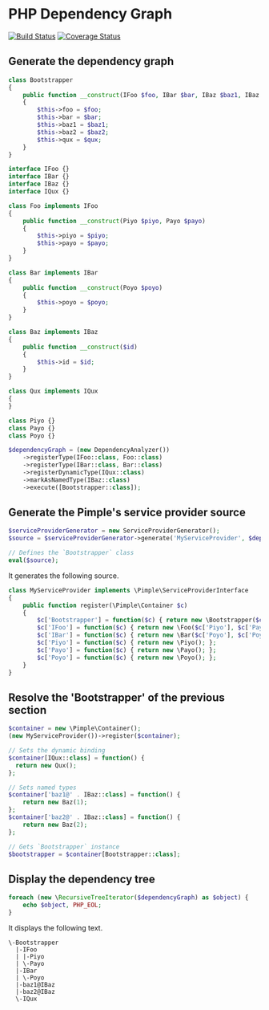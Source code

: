 # PHP Dependency Graph

[![Build Status](https://travis-ci.org/emonkak/php-dependency-graph.png)](https://travis-ci.org/emonkak/php-dependency-graph)
[![Coverage Status](https://coveralls.io/repos/emonkak/php-dependency-graph/badge.png)](https://coveralls.io/r/emonkak/php-dependency-graph)

## Generate the dependency graph

```php
class Bootstrapper
{
    public function __construct(IFoo $foo, IBar $bar, IBaz $baz1, IBaz $baz2, IQux $qux)
    {
        $this->foo = $foo;
        $this->bar = $bar;
        $this->baz1 = $baz1;
        $this->baz2 = $baz2;
        $this->qux = $qux;
    }
}

interface IFoo {}
interface IBar {}
interface IBaz {}
interface IQux {}

class Foo implements IFoo
{
    public function __construct(Piyo $piyo, Payo $payo)
    {
        $this->piyo = $piyo;
        $this->payo = $payo;
    }
}

class Bar implements IBar
{
    public function __construct(Poyo $poyo)
    {
        $this->poyo = $poyo;
    }
}

class Baz implements IBaz
{
    public function __construct($id)
    {
        $this->id = $id;
    }
}

class Qux implements IQux
{
}

class Piyo {}
class Payo {}
class Poyo {}

$dependencyGraph = (new DependencyAnalyzer())
    ->registerType(IFoo::class, Foo::class)
    ->registerType(IBar::class, Bar::class)
    ->registerDynamicType(IQux::class)
    ->markAsNamedType(IBaz::class)
    ->execute([Bootstrapper::class]);
```

## Generate the Pimple's service provider source

```php
$serviceProviderGenerator = new ServiceProviderGenerator();
$source = $serviceProviderGenerator->generate('MyServiceProvider', $dependencyGraph);

// Defines the `Bootstrapper` class
eval($source);
```

It generates the following source.

```php
class MyServiceProvider implements \Pimple\ServiceProviderInterface
{
    public function register(\Pimple\Container $c)
    {
        $c['Bootstrapper'] = function($c) { return new \Bootstrapper($c['IFoo'], $c['IBar'], $c['baz1@IBaz'], $c['baz2@IBaz'], $c['IQux']); };
        $c['IFoo'] = function($c) { return new \Foo($c['Piyo'], $c['Payo'], $c['Piyo'], $c['Payo']); };
        $c['IBar'] = function($c) { return new \Bar($c['Poyo'], $c['Poyo']); };
        $c['Piyo'] = function($c) { return new \Piyo(); };
        $c['Payo'] = function($c) { return new \Payo(); };
        $c['Poyo'] = function($c) { return new \Poyo(); };
    }
}
```

## Resolve the 'Bootstrapper' of the previous section

```php
$container = new \Pimple\Container();
(new MyServiceProvider())->register($container);

// Sets the dynamic binding
$container[IQux::class] = function() {
  return new Qux();
};

// Sets named types
$container['baz1@' . IBaz::class] = function() {
    return new Baz(1);
};
$container['baz2@' . IBaz::class] = function() {
    return new Baz(2);
};

// Gets `Bootstrapper` instance
$bootstrapper = $container[Bootstrapper::class];
```

## Display the dependency tree

```php
foreach (new \RecursiveTreeIterator($dependencyGraph) as $object) {
    echo $object, PHP_EOL;
}
```

It displays the following text.

```
\-Bootstrapper
  |-IFoo
  | |-Piyo
  | \-Payo
  |-IBar
  | \-Poyo
  |-baz1@IBaz
  |-baz2@IBaz
  \-IQux
```
